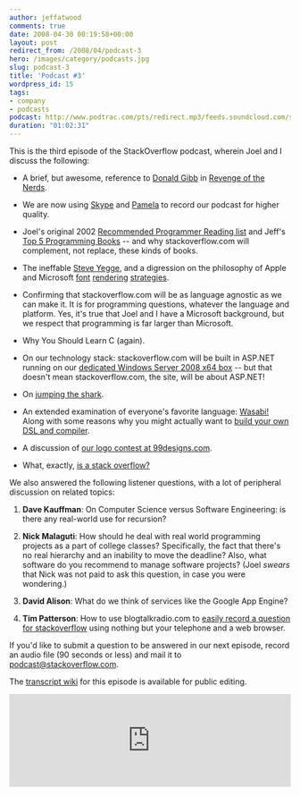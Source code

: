 ```yaml
---
author: jeffatwood
comments: true
date: 2008-04-30 00:19:58+00:00
layout: post
redirect_from: /2008/04/podcast-3
hero: /images/category/podcasts.jpg
slug: podcast-3
title: 'Podcast #3'
wordpress_id: 15
tags:
- company
- podcasts
podcast: http://www.podtrac.com/pts/redirect.mp3/feeds.soundcloud.com/stream/14378606-stack-exchange-stack-overflow-podcast-75.mp3
duration: "01:02:31"
---
```



This is the third episode of the StackOverflow podcast, wherein Joel and I discuss the following:







  * A brief, but awesome, reference to [Donald Gibb](http://www.imdb.com/name/nm0316455/) in [Revenge of the Nerds](http://www.imdb.com/title/tt0088000/).

  * We are now using [Skype](http://www.skype.com) and [Pamela](http://www.pamela-systems.com/) to record our podcast for higher quality.

  * Joel's original 2002 [Recommended Programmer Reading list](http://www.joelonsoftware.com/navLinks/fog0000000262.html) and Jeff's [Top 5 Programming Books](http://www.codinghorror.com/blog/archives/001108.html) -- and why stackoverflow.com will complement, not replace, these kinds of books.

  * The ineffable [Steve Yegge](http://steve-yegge.blogspot.com/), and a digression on the philosophy of Apple and Microsoft [font](http://www.codinghorror.com/blog/archives/000884.html) [rendering](http://www.joelonsoftware.com/items/2007/06/12.html) [strategies](http://www.codinghorror.com/blog/archives/000885.html).

  * Confirming that stackoverflow.com will be as language agnostic as we can make it. It is for programming questions, whatever the language and platform. Yes, it's true that Joel and I have a Microsoft background, but we respect that programming is far larger than Microsoft.

  * Why You Should Learn C (again).

  * On our technology stack: stackoverflow.com will be built in ASP.NET running on our [dedicated Windows Server 2008 x64 box](http://blog.stackoverflow.com/index.php/2008/04/our-dedicated-server/) -- but that doesn't mean stackoverflow.com, the site, will be about ASP.NET!

  * On [jumping the shark](http://en.wikipedia.org/wiki/Jumping_the_shark).

  * An extended examination of everyone's favorite language: [Wasabi!](http://www.joelonsoftware.com/items/2006/09/01.html) Along with some reasons why you might actually want to [build your own DSL and compiler](http://www.joelonsoftware.com/items/2006/09/01b.html).

  * A discussion of [our logo contest at 99designs.com](http://99designs.com/contests/6774).

  * What, exactly, [is a stack overflow?](http://en.wikipedia.org/wiki/Stack_overflow)




We also answered the following listener questions, with a lot of peripheral discussion on related topics:







  1. **Dave Kauffman**: On Computer Science versus Software Engineering: is there any real-world use for recursion? 

  2. **Nick Malaguti**: How should he deal with real world programming projects as a part of college classes? Specifically, the fact that there's no real hierarchy and an inability to move the deadline? Also, what software do you recommend to manage software projects? (Joel _swears_ that Nick was not paid to ask this question, in case you were wondering.)

  3. **David Alison**: What do we think of services like the Google App Engine?

  4. **Tim Patterson**: How to use blogtalkradio.com to [easily record a question for stackoverflow](http://blog.blogtalkradio.com/2008/02/18/podcasting-is-a-cinch-with-blogtalkradio/) using nothing but your telephone and a web browser.




If you'd like to submit a question to be answered in our next episode, 
record an audio file (90 seconds or less) and mail it to [podcast@stackoverflow.com](mailto:podcast@stackoverflow.com).



The [transcript wiki](https://stackoverflow.fogbugz.com/default.asp?W56) for this episode is available for public editing.

<iframe width="100%" height="166" scrolling="no" frameborder="no" src="https://w.soundcloud.com/player/?url=https%3A//api.soundcloud.com/tracks/14378606&amp;color=ff5500&amp;auto_play=false&amp;hide_related=false&amp;show_comments=true&amp;show_user=true&amp;show_reposts=false"></iframe>
